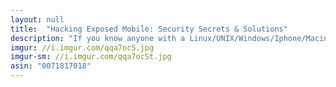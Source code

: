 ```yaml
---
layout: null
title:  "Hacking Exposed Mobile: Security Secrets & Solutions"
description: "If you know anyone with a Linux/UNIX/Windows/Iphone/Macintosh smartphone that you want to hack, then you should definitely read this book. I used the information in this book along with ping and telnet to hack a person's phone, drop their calls, listen on their phone conversations, and read their text messages."
imgur: //i.imgur.com/qqa7ocS.jpg
imgur-sm: //i.imgur.com/qqa7ocSt.jpg
asin: "0071817018"
---
```

